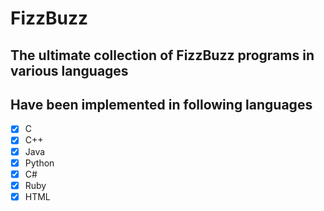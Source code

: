 # FizzBuzz
## The ultimate collection of FizzBuzz programs in various languages

## Have been implemented in following languages

-  [x] C
-  [x] C++
-  [x] Java
-  [x] Python
-  [x] C#
-  [x] Ruby
-  [x] HTML

